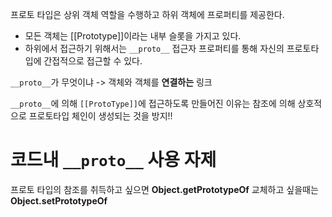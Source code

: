 ---
---

프로토 타입은 상위 객체 역할을 수행하고 하위 객체에 프로퍼티를 제공한다. 

- 모든 객체는 [[Prototype]]이라는 내부 슬롯을 가지고 있다. 
- 하위에서 접근하기 위해서는 `__proto__` 접근자 프로퍼티를 통해 자신의 프로토타입에 간접적으로 접근할 수 있다. 

`__proto__`가 무엇이냐 -> 객체와 객체를 **연결하는** 링크

`__proto__`에 의해 `[[ProtoType]]`에 접근하도록 만들어진 이유는 참조에 의해 상호적으로 프로토타입 체인이 생성되는 것을 방지!! 


# 코드내 `__proto__` 사용 자제
프로토 타입의 참조를 취득하고 싶으면 **Object.getPrototypeOf**
교체하고 싶을때는 **Object.setPrototypeOf**






